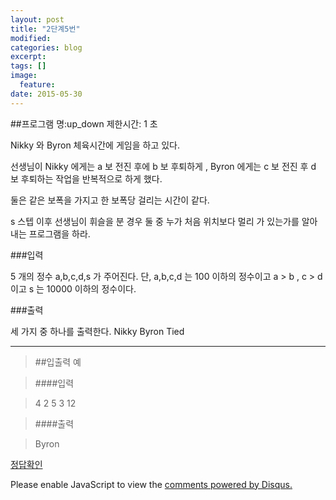 ```yaml
---
layout: post
title: "2단계5번"
modified:
categories: blog
excerpt:
tags: []
image:
  feature:
date: 2015-05-30
---
```

##프로그램 명:up_down
제한시간: 1 초

Nikky 와 Byron 체육시간에 게임을 하고 있다. 

선생님이 Nikky 에게는 a 보 전진 후에 b 보 후퇴하게 , Byron 에게는 c 보 전진 후 d 보 후퇴하는 작업을 반복적으로 하게 했다. 

둘은 같은 보폭을 가지고 한 보폭당 걸리는 시간이 같다. 

s 스텝 이후 선생님이 휘슬을 분 경우 둘 중 누가 처음 위치보다 멀리 가 있는가를 알아내는 프로그램을 하라. 




###입력

5 개의 정수 a,b,c,d,s 가 주어진다. 
단, a,b,c,d 는 100 이하의 정수이고 a > b , c > d 이고 s 는 10000 이하의 정수이다. 



###출력

세 가지 중 하나를 출력한다.
Nikky 
Byron 
Tied 

-------
> ##입출력 예

> ####입력

>4
>2
>5
>3
>12


> ####출력

>Byron




[정답확인]

[정답확인]:http://183.106.113.109/judgeonline/showmessage.php?pname=up_down

<div id="disqus_thread"></div>
<script type="text/javascript">
    /* * * CONFIGURATION VARIABLES * * */
    var disqus_shortname = 'junyoung0225';
    
    /* * * DON'T EDIT BELOW THIS LINE * * */
    (function() {
        var dsq = document.createElement('script'); dsq.type = 'text/javascript'; dsq.async = true;
        dsq.src = '//' + disqus_shortname + '.disqus.com/embed.js';
        (document.getElementsByTagName('head')[0] || document.getElementsByTagName('body')[0]).appendChild(dsq);
    })();
</script>
<noscript>Please enable JavaScript to view the <a href="https://disqus.com/?ref_noscript" rel="nofollow">comments powered by Disqus.</a></noscript>

